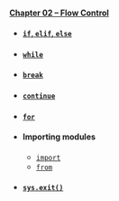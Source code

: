 #### [Chapter 02 – Flow Control](chapter02.pdf)
- #### [`if`, `elif`, `else`](practice02_01.py)
- #### [`while`](practice02_02.py)
- #### [`break`](practice02_03.py)
- #### [`continue`](practice02_04.py)
- #### [`for`](practice02_05.py)
- #### Importing modules
  - [`import`](practice02_06.py)
  - [`from`](practice02_07.py)
- #### [`sys.exit()`](practice02_08.py)
